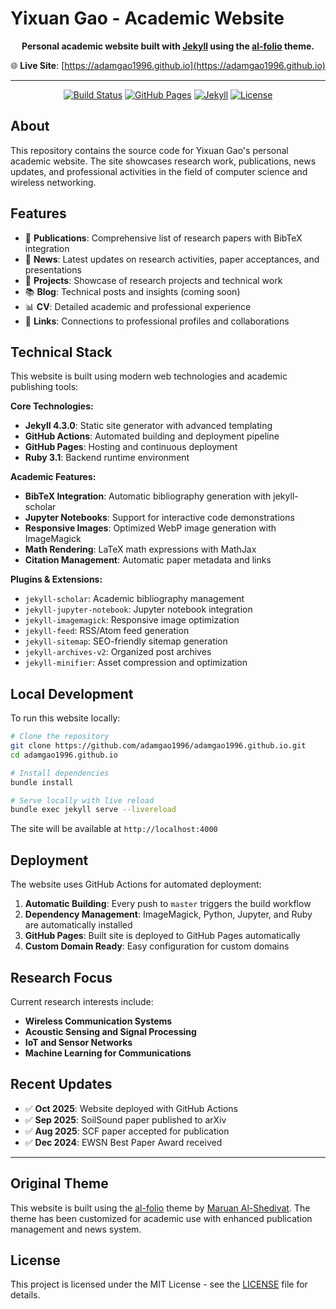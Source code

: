 # Yixuan Gao - Academic Website

<div align="center">

**Personal academic website built with [Jekyll](https://jekyllrb.com/) using the [al-folio](https://github.com/alshedivat/al-folio) theme.**

🌐 **Live Site**: [https://adamgao1996.github.io](https://adamgao1996.github.io)

---

[![Build Status](https://github.com/adamgao1996/adamgao1996.github.io/actions/workflows/pages.yml/badge.svg)](https://github.com/adamgao1996/adamgao1996.github.io/actions/workflows/pages.yml)
[![GitHub Pages](https://img.shields.io/badge/GitHub%20Pages-Live-brightgreen)](https://adamgao1996.github.io)
[![Jekyll](https://img.shields.io/badge/Jekyll-4.3.0-red)](https://jekyllrb.com/)
[![License](https://img.shields.io/badge/License-MIT-blue.svg)](LICENSE)

</div>

## About

This repository contains the source code for Yixuan Gao's personal academic website. The site showcases research work, publications, news updates, and professional activities in the field of computer science and wireless networking.

## Features

- 📄 **Publications**: Comprehensive list of research papers with BibTeX integration
- 📰 **News**: Latest updates on research activities, paper acceptances, and presentations  
- 🎯 **Projects**: Showcase of research projects and technical work
- 📚 **Blog**: Technical posts and insights (coming soon)
- 📊 **CV**: Detailed academic and professional experience
- 🔗 **Links**: Connections to professional profiles and collaborations

## Technical Stack

This website is built using modern web technologies and academic publishing tools:

**Core Technologies:**
- **Jekyll 4.3.0**: Static site generator with advanced templating
- **GitHub Actions**: Automated building and deployment pipeline  
- **GitHub Pages**: Hosting and continuous deployment
- **Ruby 3.1**: Backend runtime environment

**Academic Features:**
- **BibTeX Integration**: Automatic bibliography generation with jekyll-scholar
- **Jupyter Notebooks**: Support for interactive code demonstrations
- **Responsive Images**: Optimized WebP image generation with ImageMagick  
- **Math Rendering**: LaTeX math expressions with MathJax
- **Citation Management**: Automatic paper metadata and links

**Plugins & Extensions:**
- `jekyll-scholar`: Academic bibliography management
- `jekyll-jupyter-notebook`: Jupyter notebook integration
- `jekyll-imagemagick`: Responsive image optimization
- `jekyll-feed`: RSS/Atom feed generation
- `jekyll-sitemap`: SEO-friendly sitemap generation
- `jekyll-archives-v2`: Organized post archives
- `jekyll-minifier`: Asset compression and optimization

## Local Development

To run this website locally:

```bash
# Clone the repository
git clone https://github.com/adamgao1996/adamgao1996.github.io.git
cd adamgao1996.github.io

# Install dependencies
bundle install

# Serve locally with live reload
bundle exec jekyll serve --livereload
```

The site will be available at `http://localhost:4000`

## Deployment

The website uses GitHub Actions for automated deployment:

1. **Automatic Building**: Every push to `master` triggers the build workflow
2. **Dependency Management**: ImageMagick, Python, Jupyter, and Ruby are automatically installed
3. **GitHub Pages**: Built site is deployed to GitHub Pages automatically
4. **Custom Domain Ready**: Easy configuration for custom domains

## Research Focus

Current research interests include:
- **Wireless Communication Systems**
- **Acoustic Sensing and Signal Processing** 
- **IoT and Sensor Networks**
- **Machine Learning for Communications**

## Recent Updates

- ✅ **Oct 2025**: Website deployed with GitHub Actions
- ✅ **Sep 2025**: SoilSound paper published to arXiv
- ✅ **Aug 2025**: SCF paper accepted for publication
- ✅ **Dec 2024**: EWSN Best Paper Award received

---

## Original Theme

This website is built using the [al-folio](https://github.com/alshedivat/al-folio) theme by [Maruan Al-Shedivat](https://github.com/alshedivat). The theme has been customized for academic use with enhanced publication management and news system.

## License

This project is licensed under the MIT License - see the [LICENSE](LICENSE) file for details.